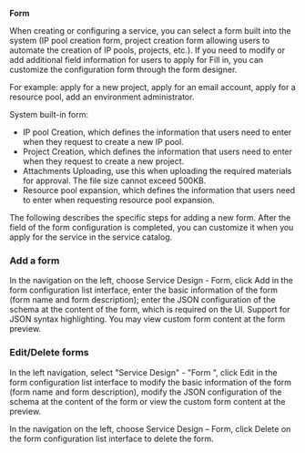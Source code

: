 **Form**

When creating or configuring a service, you can select a form built into the system (IP pool creation form, project creation form allowing users to automate the creation of IP pools, projects, etc.). If you need to modify or add additional field information for users to apply for Fill in, you can customize the configuration form through the form designer. 

For example: apply for a new project, apply for an email account, apply for a resource pool, add an environment administrator. 

System built-in form:
+ IP pool Creation, which defines the information that users need to enter when they request to create a new IP pool.
+ Project Creation, which defines the information that users need to enter when they request to create a new project.
+ Attachments Uploading, use this when uploading the required materials for approval. The file size cannot exceed 500KB.
+ Resource pool expansion, which defines the information that users need to enter when requesting resource pool expansion.

The following describes the specific steps for adding a new form. After the field of the form configuration is completed, you can customize it when you apply for the service in the service catalog.

### Add a form

In the navigation on the left, choose Service Design - Form, click Add in the form configuration list interface, enter the basic information of the form (form name and form description); enter the JSON configuration of the schema at the content of the form, which is required on the UI. Support for JSON syntax highlighting. You may view custom form content at the form preview.

### Edit/Delete forms

In the left navigation, select "Service Design" - "Form ", click Edit in the form configuration list interface to modify the basic information of the form (form name and form description), modify the JSON configuration of the schema at the content of the form or view the custom form content at the preview.

In the navigation on the left, choose Service Design – Form, click Delete on the form configuration list interface to delete the form.
